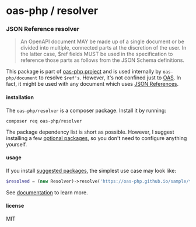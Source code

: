 # oas-php / **resolver**
### JSON Reference resolver
> An OpenAPI document MAY be made up of a single document or be divided into multiple, connected parts at the discretion of the user. In the latter case, $ref fields MUST be used in the specification to reference those parts as follows from the JSON Schema definitions.

This package is part of [oas-php project](https://github.com/oas-php) and is used internally by `oas-php/document` to resolve `$ref's`. However, it's not confined just to [OAS](https://github.com/OAI/OpenAPI-Specification). In fact, it might be used with any document which uses [JSON References](https://tools.ietf.org/html/draft-pbryan-zyp-json-ref-03). 

#### installation
The `oas-php/resolver` is a composer package. Install it by running:

```
composer req oas-php/resolver
```
The package dependency list is short as possible. However, I suggest installing a few [optional packages](./doc/01_installation.md#suggested-packages), so you don't need to configure anything yourself.

#### usage

If you install [suggested packages](./doc/01_installation.md#suggested-packages), the simplest use case may look like:
```PHP
$resolved = (new Resolver)->resolve('https://oas-php.github.io/sample/theater/openapi.json');
```

See [documentation](./doc/README.md) to learn more.

#### license
MIT
